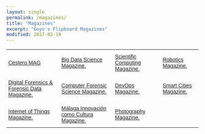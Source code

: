 ```yaml
---
layout: single
permalink: /magazines/
title: "Magazines"
excerpt: "Goyo's Flipboard Magazines"
modified: 2017-02-19
---
```


<div>
    <style type="text/css">
     .tg  {border-collapse:collapse;border-spacing:0;border:none;}
     .tg td{font-family:Arial, sans-serif;font-size:14px;padding:10px 5px;border-style:solid;border-width:0px;overflow:hidden;word-break:normal;}
     .tg th{font-family:Arial, sans-serif;font-size:14px;font-weight:normal;padding:10px 5px;border-style:solid;border-width:0px;overflow:hidden;word-break:normal;}
    </style>
    <table class="tg" >
        <tr>
            <td class="tg-031e">
                <a data-flip-widget="mag" href="https://flipboard.com/@goyoac/cestero-mag-l2rg1en4y">Cestero MAG</a>
                <script src="https://cdn.flipboard.com/web/buttons/js/flbuttons.min.js" type="text/javascript"></script>
            </td>
            <td class="tg-031e">
                <a data-flip-widget="mag" href="https://flipboard.com/@goyoac/big-data-science-39bm6tomy">Big Data Science Magazine.</a>
                <script src="https://cdn.flipboard.com/web/buttons/js/flbuttons.min.js" type="text/javascript"></script>
            </td>
            <td class="tg-031e">
                <a data-flip-widget="mag" href="https://flipboard.com/@goyoac/scientific-computing-mgrdj0o4y">Scientific Computing Magazine.</a>
                <script src="https://cdn.flipboard.com/web/buttons/js/flbuttons.min.js" type="text/javascript"></script>
            </td>
            <td class="tg-031e">
                <a data-flip-widget="mag" href="https://flipboard.com/@goyoac/robotics-4g8pi2eny">Robotics Magazine.</a>
                <script src="https://cdn.flipboard.com/web/buttons/js/flbuttons.min.js" type="text/javascript"></script>
            </td>
        </tr>
        <tr>
            <td class="tg-031e">
                <a data-flip-widget="mag" href="https://flipboard.com/@goyoac/digital-forensics-%26-forensic-data-analitycs-3s35kri9y">Digital Forensics & Forensic Data Magazine.</a>
                <script src="https://cdn.flipboard.com/web/buttons/js/flbuttons.min.js" type="text/javascript"></script>
            </td>
            <td class="tg-031e">
                <a data-flip-widget="mag" href="https://flipboard.com/@goyoac/computer-forensic-science-46d2t2j6y">Computer Forensic Science Magazine.</a>
                <script src="https://cdn.flipboard.com/web/buttons/js/flbuttons.min.js" type="text/javascript"></script>
            </td>
            <td class="tg-031e">
                <a data-flip-widget="mag" href="https://flipboard.com/@goyoac/devops-sgkhm12hy">DevOps Magazine.</a>
                <script src="https://cdn.flipboard.com/web/buttons/js/flbuttons.min.js" type="text/javascript"></script>
            </td>
            <td class="tg-031e">
                <a data-flip-widget="mag" href="https://flipboard.com/@goyoac/smart-cities-m2j4l2nty">Smart Cities Magazine.</a>
                <script src="https://cdn.flipboard.com/web/buttons/js/flbuttons.min.js" type="text/javascript"></script>
            </td>
        </tr>
        <tr>
            <td class="tg-031e">
                <a data-flip-widget="mag" href="https://flipboard.com/@goyoac/internet-of-things-vj1s1gacy">Internet of Things Magazine.</a>
                <script src="https://cdn.flipboard.com/web/buttons/js/flbuttons.min.js" type="text/javascript"></script>
            </td>
            <td class="tg-031e">
                <a data-flip-widget="mag" href="https://flipboard.com/@goyoac/m%C3%A1laga%2C-innovaci%C3%B3n-como-cultura-5iqp8i5uy">Málaga Innovación como Cultura Magazine.</a>
                <script src="https://cdn.flipboard.com/web/buttons/js/flbuttons.min.js" type="text/javascript"></script>
            </td>
            <td class="tg-031e">
                <a data-flip-widget="mag" href="https://flipboard.com/@goyoac/fotograf%C3%ADa-75ite5acy">Photography Magazine.</a>
                <script src="https://cdn.flipboard.com/web/buttons/js/flbuttons.min.js" type="text/javascript"></script>
            </td>
        </tr>
    </table>
</div>

